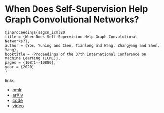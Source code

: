 # When Does Self-Supervision Help Graph Convolutional Networks?

```
@inproceedings{ssgcn_icml20,
title = {When Does Self-Supervision Help Graph Convolutional Networks?},
author = {You, Yuning and Chen, Tianlong and Wang, Zhangyang and Shen, Yang},
booktitle = {Proceedings of the 37th International Conference on Machine Learning (ICML)},
pages = {10871--10880},
year = {2020}
}
```

links
- [pmlr](http://proceedings.mlr.press/v119/you20a.html)
- [arXiv](https://arxiv.org/abs/2006.09136)
- [code](https://github.com/Shen-Lab/SS-GCNs)
- [video](https://slideslive.com/38927677)

